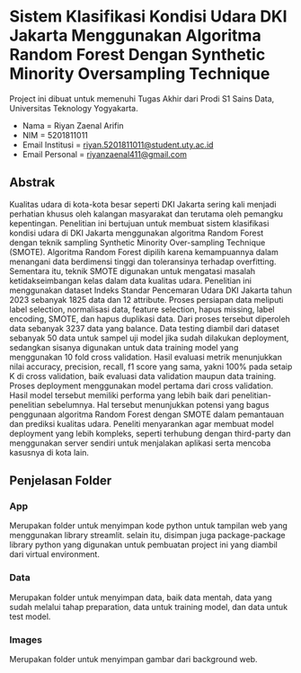# Sistem Klasifikasi Kondisi Udara DKI Jakarta Menggunakan Algoritma Random Forest Dengan Synthetic Minority Oversampling Technique
Project ini dibuat untuk memenuhi Tugas Akhir dari Prodi S1 Sains Data, Universitas Teknology Yogyakarta. 
- Nama            = Riyan Zaenal Arifin
- NIM             = 5201811011
- Email Institusi = riyan.5201811011@student.uty.ac.id
- Email Personal  = riyanzaenal411@gmail.com
  
## Abstrak
Kualitas udara di kota-kota besar seperti DKI Jakarta sering kali menjadi perhatian khusus oleh kalangan masyarakat dan terutama oleh pemangku kepentingan. Penelitian ini bertujuan untuk membuat sistem klasifikasi kondisi udara di DKI Jakarta menggunakan algoritma Random Forest dengan teknik sampling Synthetic Minority Over-sampling Technique (SMOTE). Algoritma Random Forest dipilih karena kemampuannya dalam menangani data berdimensi tinggi dan toleransinya terhadap overfitting. Sementara itu, teknik SMOTE digunakan untuk mengatasi masalah ketidakseimbangan kelas dalam data kualitas udara. Penelitian ini menggunakan dataset Indeks Standar Pencemaran Udara DKI Jakarta tahun 2023 sebanyak 1825 data dan 12 attribute. Proses persiapan data meliputi label selection, normalisasi data, feature selection,  hapus missing, label encoding, SMOTE, dan hapus duplikasi data. Dari proses tersebut diperoleh data sebanyak 3237 data yang balance. Data testing diambil dari dataset sebanyak 50 data untuk sampel uji model jika sudah dilakukan deployment, sedangkan sisanya digunakan untuk data training model yang menggunakan 10 fold cross validation. Hasil evaluasi metrik menunjukkan nilai accuracy, precision, recall, f1 score yang sama, yakni 100% pada setaip K di cross validation, baik evaluasi data validation maupun data training. Proses deployment menggunakan model pertama dari cross validation. Hasil model tersebut memiliki performa yang lebih baik dari penelitian-penelitian sebelumnya. Hal tersebut menunjukkan potensi yang bagus penggunaan algoritma Random Forest dengan SMOTE dalam pemantauan dan prediksi kualitas udara. Peneliti menyarankan agar membuat model deployment yang lebih kompleks, seperti terhubung dengan third-party dan menggunakan server sendiri untuk menjalakan aplikasi serta mencoba kasusnya di kota lain.

## Penjelasan Folder
### App
Merupakan folder untuk menyimpan kode python untuk tampilan web yang menggunakan library streamlit. selain itu, disimpan juga package-package library python yang digunakan untuk pembuatan project ini yang diambil dari virtual environment.
### Data
Merupakan folder untuk menyimpan data, baik data mentah, data yang sudah melalui tahap preparation, data untuk training model, dan data untuk test model.
### Images
Merupakan folder untuk menyimpan gambar dari background web.

